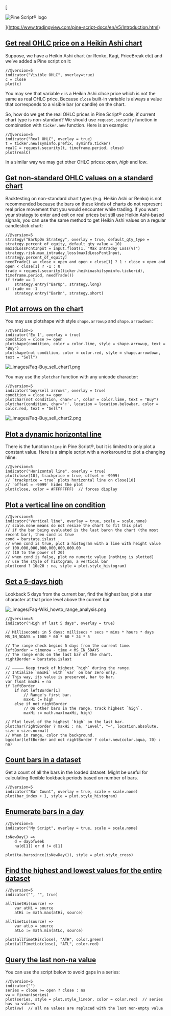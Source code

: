 [

![Pine Script® logo](https://tradingview.com/pine-script-docs/en/v5/_images/Pine-script-logo.svg)

](https://www.tradingview.com/pine-script-docs/en/v5/Introduction.html)

[Get real OHLC price on a Heikin Ashi chart](#id1)
-------------------------------------------------------------------------------------------------------------------------------

Suppose, we have a Heikin Ashi chart (or Renko, Kagi, PriceBreak etc) and we’ve added a Pine script on it:

```
//@version=5
indicator("Visible OHLC", overlay=true)
c = close
plot(c)

```


You may see that variable `c` is a Heikin Ashi _close_ price which is not the same as real OHLC price. Because `close` built-in variable is always a value that corresponds to a visible bar (or candle) on the chart.

So, how do we get the real OHLC prices in Pine Script® code, if current chart type is non-standard? We should use `request.security` function in combination with `ticker.new` function. Here is an example:

```
//@version=5
indicator("Real OHLC", overlay = true)
t = ticker.new(syminfo.prefix, syminfo.ticker)
realC = request.security(t, timeframe.period, close)
plot(realC)

```


In a similar way we may get other OHLC prices: _open_, _high_ and _low_.

[Get non-standard OHLC values on a standard chart](#id2)
-------------------------------------------------------------------------------------------------------------------------------------------

Backtesting on non-standard chart types (e.g. Heikin Ashi or Renko) is not recommended because the bars on these kinds of charts do not represent real price movement that you would encounter while trading. If you want your strategy to enter and exit on real prices but still use Heikin Ashi-based signals, you can use the same method to get Heikin Ashi values on a regular candlestick chart:

```
//@version=5
strategy("BarUpDn Strategy", overlay = true, default_qty_type = strategy.percent_of_equity, default_qty_value = 10)
maxIdLossPcntInput = input.float(1, "Max Intraday Loss(%)")
strategy.risk.max_intraday_loss(maxIdLossPcntInput, strategy.percent_of_equity)
needTrade() => close > open and open > close[1] ? 1 : close < open and open < close[1] ? -1 : 0
trade = request.security(ticker.heikinashi(syminfo.tickerid), timeframe.period, needTrade())
if trade == 1
    strategy.entry("BarUp", strategy.long)
if trade == -1
    strategy.entry("BarDn", strategy.short)

```


[Plot arrows on the chart](#id3)
-------------------------------------------------------------------------------------------

You may use plotshape with style `shape.arrowup` and `shape.arrowdown`:

```
//@version=5
indicator('Ex 1', overlay = true)
condition = close >= open
plotshape(condition, color = color.lime, style = shape.arrowup, text = "Buy")
plotshape(not condition, color = color.red, style = shape.arrowdown, text = "Sell")

```


![_images/Faq-Buy_sell_chart1.png](https://tradingview.com/pine-script-docs/en/v5/_images/Faq-Buy_sell_chart1.png)

You may use the `plotchar` function with any unicode character:

```
//@version=5
indicator('buy/sell arrows', overlay = true)
condition = close >= open
plotchar(not condition, char='↓', color = color.lime, text = "Buy")
plotchar(condition, char='↑', location = location.belowbar, color = color.red, text = "Sell")

```


![_images/Faq-Buy_sell_chart2.png](https://tradingview.com/pine-script-docs/en/v5/_images/Faq-Buy_sell_chart2.png)

[Plot a dynamic horizontal line](#id4)
-------------------------------------------------------------------------------------------------------

There is the function `hline` in Pine Script®, but it is limited to only plot a constant value. Here is a simple script with a workaround to plot a changing hline:

```
//@version=5
indicator("Horizontal line", overlay = true)
plot(close[10], trackprice = true, offset = -9999)
// `trackprice = true` plots horizontal line on close[10]
// `offset = -9999` hides the plot
plot(close, color = #FFFFFFFF)  // forces display

```


[Plot a vertical line on condition](#id5)
-------------------------------------------------------------------------------------------------------------

```
//@version=5
indicator("Vertical line", overlay = true, scale = scale.none)
// scale.none means do not resize the chart to fit this plot
// if the bar being evaluated is the last baron the chart (the most recent bar), then cond is true
cond = barstate.islast
// when cond is true, plot a histogram with a line with height value of 100,000,000,000,000,000,000.00
// (10 to the power of 20)
// when cond is false, plot no numeric value (nothing is plotted)
// use the style of histogram, a vertical bar
plot(cond ? 10e20 : na, style = plot.style_histogram)

```


[Get a 5-days high](#id7)
-----------------------------------------------------------------------------

Lookback 5 days from the current bar, find the highest bar, plot a star character at that price level above the current bar

![_images/Faq-Wiki_howto_range_analysis.png](https://tradingview.com/pine-script-docs/en/v5/_images/Faq-Wiki_howto_range_analysis.png)

```
//@version=5
indicator("High of last 5 days", overlay = true)

// Milliseconds in 5 days: millisecs * secs * mins * hours * days
MS_IN_5DAYS = 1000 * 60 * 60 * 24 * 5

// The range check begins 5 days from the current time.
leftBorder = timenow - time < MS_IN_5DAYS
// The range ends on the last bar of the chart.
rightBorder = barstate.islast

// ————— Keep track of highest `high` during the range.
// Intialize `maxHi` with `var` on bar zero only.
// This way, its value is preserved, bar to bar.
var float maxHi = na
if leftBorder
    if not leftBorder[1]
        // Range's first bar.
        maxHi := high
    else if not rightBorder
        // On other bars in the range, track highest `high`.
        maxHi := math.max(maxHi, high)

// Plot level of the highest `high` on the last bar.
plotchar(rightBorder ? maxHi : na, "Level", "—", location.absolute, size = size.normal)
// When in range, color the background.
bgcolor(leftBorder and not rightBorder ? color.new(color.aqua, 70) : na)

```


[Count bars in a dataset](#id8)
-----------------------------------------------------------------------------------------

Get a count of all the bars in the loaded dataset. Might be useful for calculating flexible lookback periods based on number of bars.

```
//@version=5
indicator("Bar Count", overlay = true, scale = scale.none)
plot(bar_index + 1, style = plot.style_histogram)

```


[Enumerate bars in a day](#id9)
-----------------------------------------------------------------------------------------

```
//@version=5
indicator("My Script", overlay = true, scale = scale.none)

isNewDay() =>
    d = dayofweek
    na(d[1]) or d != d[1]

plot(ta.barssince(isNewDay()), style = plot.style_cross)

```


[Find the highest and lowest values for the entire dataset](#id10)
--------------------------------------------------------------------------------------------------------------------------------------------------------------

```
//@version=5
indicator("", "", true)

allTimetHi(source) =>
    var atHi = source
    atHi := math.max(atHi, source)

allTimetLo(source) =>
    var atLo = source
    atLo := math.min(atLo, source)

plot(allTimetHi(close), "ATH", color.green)
plot(allTimetLo(close), "ATL", color.red)

```


[Query the last non-na value](#id11)
--------------------------------------------------------------------------------------------------

You can use the script below to avoid gaps in a series:

```
//@version=5
indicator("")
series = close >= open ? close : na
vw = fixnan(series)
plot(series, style = plot.style_linebr, color = color.red)  // series has na values
plot(vw)  // all na values are replaced with the last non-empty value

```
